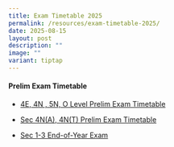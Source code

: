 ```yaml
---
title: Exam Timetable 2025
permalink: /resources/exam-timetable-2025/
date: 2025-08-15
layout: post
description: ""
image: ""
variant: tiptap
---
```

<h4><strong>Prelim Exam Timetable</strong></h4>
<p></p>
<ul data-tight="true" class="tight">
<li>
<p><a href="/files/4E_4N_5N_O_Level_Prelim_Timetable.pdf" rel="noopener noreferrer nofollow" target="_blank">4E, 4N , 5N, O Level Prelim Exam Timetable</a>
</p>
</li>
<li>
<p><a href="/files/2025_Sec_4N_4T_Prelim_timetable__1_.pdf" rel="noopener noreferrer nofollow" target="_blank">Sec 4N(A), 4N(T) Prelim Exam Timetable</a>
</p>
</li>
<li>
<p><a href="https://docs.google.com/spreadsheets/d/1NURGuwdi8AImbiqfLx4Ietwk5E4GIbkTxJE_lzreWFQ/edit?gid=665736976#gid=665736976" rel="noopener nofollow" target="_blank">Sec 1-3 End-of-Year Exam</a>
</p>
</li>
</ul>
<p></p>
